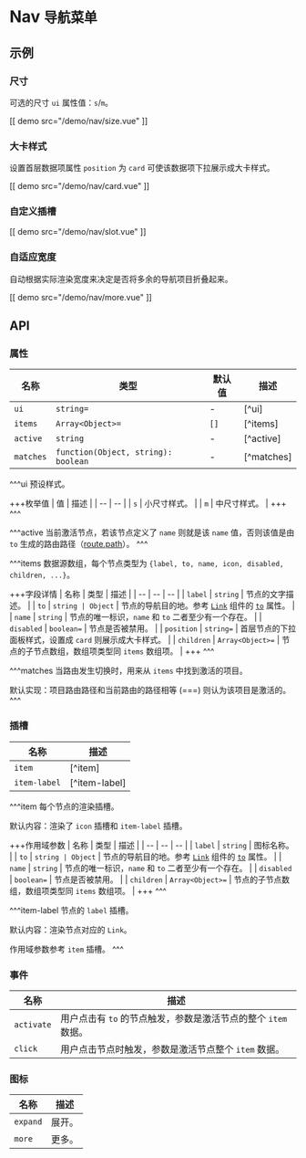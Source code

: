 # Nav <small>导航菜单</small>

## 示例

### 尺寸

可选的尺寸 `ui` 属性值：`s`/`m`。

[[ demo src="/demo/nav/size.vue" ]]

### 大卡样式

设置首层数据项属性 `position` 为 `card` 可使该数据项下拉展示成大卡样式。

[[ demo src="/demo/nav/card.vue" ]]

### 自定义插槽

[[ demo src="/demo/nav/slot.vue" ]]


### 自适应宽度

自动根据实际渲染宽度来决定是否将多余的导航项目折叠起来。

[[ demo src="/demo/nav/more.vue" ]]

## API

### 属性

| 名称 | 类型 | 默认值 | 描述 |
| -- | -- | -- | -- |
| `ui` | `string=` | - | [^ui] |
| `items` | `Array<Object>=` | `[]` | [^items] |
| `active` | `string` | - | [^active] |
| `matches` | `function(Object, string): boolean` | - | [^matches] |

^^^ui
预设样式。

+++枚举值
| 值 | 描述 |
| -- | -- |
| `s` | 小尺寸样式。 |
| `m` | 中尺寸样式。 |
+++
^^^

^^^active
当前激活节点，若该节点定义了 `name` 则就是该 `name` 值，否则该值是由 `to` 生成的路由路径（[route.path](https://router.vuejs.org/zh/api/#%E8%B7%AF%E7%94%B1%E5%AF%B9%E8%B1%A1%E5%B1%9E%E6%80%A7)）。
^^^

^^^items
数据源数组，每个节点类型为 `{label, to, name, icon, disabled, children, ...}`。

+++字段详情
| 名称 | 类型 | 描述 |
| -- | -- | -- |
| `label` | `string` | 节点的文字描述。 |
| `to` | `string | Object` | 节点的导航目的地。参考 [`Link`](./link) 组件的 [`to`](./link#props) 属性。 |
| `name` | `string` | 节点的唯一标识，`name` 和 `to` 二者至少有一个存在。 |
| `disabled` | `boolean=` | 节点是否被禁用。 |
| `position` | `string=` | 首层节点的下拉面板样式，设置成 `card` 则展示成大卡样式。 |
| `children` | `Array<Object>=` | 节点的子节点数组，数组项类型同 `items` 数组项。 |
+++
^^^

^^^matches
当路由发生切换时，用来从 `items` 中找到激活的项目。

默认实现：项目路由路径和当前路由的路径相等 (===) 则认为该项目是激活的。
^^^


### 插槽

| 名称 | 描述 |
| -- | -- |
| `item` | [^item] |
| `item-label` | [^item-label] |


^^^item
每个节点的渲染插槽。

默认内容：渲染了 `icon` 插槽和 `item-label` 插槽。

+++作用域参数
| 名称 | 类型 | 描述 |
| -- | -- | -- |
| `label` | `string` | 图标名称。 |
| `to` | `string | Object` | 节点的导航目的地。参考 [`Link`](./link) 组件的 [`to`](./link#props) 属性。 |
| `name` | `string` | 节点的唯一标识，`name` 和 `to` 二者至少有一个存在。 |
| `disabled` | `boolean=` | 节点是否被禁用。 |
| `children` | `Array<Object>=` | 节点的子节点数组，数组项类型同 `items` 数组项。 |
+++
^^^

^^^item-label
节点的 `label` 插槽。

默认内容：渲染节点对应的 `Link`。

作用域参数参考 `item` 插槽。
^^^

### 事件

| 名称 | 描述 |
| -- | -- |
| `activate` | 用户点击有 `to` 的节点触发，参数是激活节点的整个 `item` 数据。 |
| `click` | 用户点击节点时触发，参数是激活节点整个 `item` 数据。 |

### 图标
| 名称 | 描述 |
| -- | -- |
| `expand` | 展开。 |
| `more` | 更多。 |
